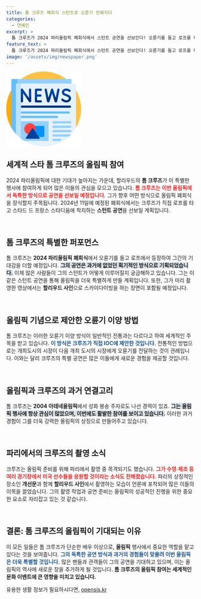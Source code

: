 ```yaml
---
title: 톰 크루즈 폐회식 스턴트로 오륜기 전해지다
categories:
  - 연예인
excerpt: >
  톰 크루즈가 2024 파리올림픽 폐회식에서 스턴트 공연을 선보인다! 오륜기를 들고 로프를 타고 착지한 뒤, 스카이다이빙으로 이양하는 특별한 퍼포먼스가 공개된다고. 그의 도전이 어떻게 펼쳐질지 궁금하다!
feature_text: >
  톰 크루즈가 2024 파리올림픽 폐회식에서 스턴트 공연을 선보인다! 오륜기를 들고 로프를 타고 착지한 뒤, 스카이다이빙으로 이양하는 특별한 퍼포먼스가 공개된다고. 그의 도전이 어떻게 펼쳐질지 궁금하다!
image: '/assets/img/newspaper.png'
---
```


<p><img src="/assets/img/newspaper.png" alt="kimp 속보" /></p>

<h2 data-ke-size="size26">세계적 스타 톰 크루즈의 올림픽 참여</h2>

<p>2024 파리올림픽에 대한 기대가 높아지는 가운데, 할리우드의 <strong>톰 크루즈</strong>가 이 특별한 행사에 참여하게 되어 많은 이들의 관심을 모으고 있습니다. <b><span style="color: #ee2323;">톰 크루즈는 이번 올림픽에서 독특한 방식으로 공연을 선보일 예정입니다.</span></b> 그가 향후 어떤 방식으로 올림픽 폐회식을 장식할지 주목됩니다. 2024년 11일에 예정된 폐회식에서는 크루즈가 직접 로프를 타고 스타드 드 프랑스 스타디움에 착지하는 <strong>스턴트 공연</strong>을 선보일 계획입니다.</p>

<p data-ke-size="size16">&nbsp;</p>

<h2 data-ke-size="size26">톰 크루즈의 특별한 퍼포먼스</h2>

<p>톰 크루즈는 <strong>2024 파리올림픽 폐회식</strong>에서 오륜기를 들고 로프에서 등장하여 그간의 기대감을 더할 예정입니다. <b><span style="background-color: #21538527;">그의 공연은 과거에 없었던 획기적인 방식으로 기획되었습니다.</span></b> 이제 많은 사람들이 그의 스턴트가 어떻게 이루어질지 궁금해하고 있습니다. 그는 이 같은 스턴트 공연을 통해 올림픽을 더욱 특별하게 만들 계획입니다. 또한, 그가 미리 촬영한 영상에서는 <strong>할리우드 사인</strong>으로 스카이다이빙을 하는 장면이 포함될 예정입니다. </p>

<p data-ke-size="size16">&nbsp;</p>

<h2 data-ke-size="size26">올림픽 기념으로 제안한 오륜기 이양 방법</h2>

<p>톰 크루즈는 이러한 오륜기 이양 방식이 일반적인 전통과는 다르다고 하여 세계적인 주목을 받고 있습니다. <b><span style="color: #1a5490;">이 방식은 크루즈가 직접 <strong>IOC</strong>에 제안한 것입니다.</span></b> 전통적인 방법으로는 개최도시의 시장이 다음 개최 도시의 시장에게 오륜기를 전달하는 것이 관례입니다. 이와는 달리 크루즈의 특별 공연은 많은 이들에게 새로운 경험을 제공할 것입니다.</p>

<p data-ke-size="size16">&nbsp;</p>

<h2 data-ke-size="size26">올림픽과 크루즈의 과거 연결고리</h2>

<p>톰 크루즈는 <strong>2004 아테네올림픽</strong>에서 성화 봉송 주자로도 나선 경력이 있죠. <b><span style="background-color: #21538527;">그는 올림픽 행사에 항상 관심이 많았으며, 이번에도 활발한 참여를 보이고 있습니다.</span></b> 이러한 과거 경험이 그를 더욱 강력한 올림픽의 상징으로 만들어주고 있습니다. </p>

<p data-ke-size="size16">&nbsp;</p>

<h2 data-ke-size="size26">파리에서의 크루즈의 촬영 소식</h2>

<p>크루즈는 올림픽 준비를 위해 파리에서 촬영 중 목격되기도 했습니다. <b><span style="color: #ee2323;">그가 수영·체조 등 여러 경기장에서 미국 선수들을 응원할 것이라는 소식도 전해졌습니다.</span></b> 파리의 상징적인 장소인 <strong>개선문</strong>과 함께 <strong>할리우드 사인</strong>에서 촬영하는 모습이 언론에 포착되어 많은 이들의 이목을 끌었습니다. 그의 촬영 작업과 공연 준비는 올림픽의 성공적인 진행을 위한 중요한 요소로 자리잡고 있는 것 같습니다.</p>

<p data-ke-size="size16">&nbsp;</p>

<h2 data-ke-size="size26">결론: 톰 크루즈의 올림픽이 기대되는 이유</h2>

<p>이 모든 일들은 톰 크루즈가 단순한 배우 이상으로, <strong>올림픽</strong> 행사에서 중요한 역할을 맡고 있다는 것을 보여줍니다. <b><span style="color: #1a5490;">그의 독특한 공연 방식과 과거의 경험들이 맞물려 이번 올림픽은 더욱 특별할 것입니다.</span></b> 많은 팬들과 관객들이 그의 공연을 기대하고 있으며, 이는 올림픽의 역사에 새로운 장을 추가하게 될 것입니다. <strong>톰 크루즈의 올림픽 참여는 세계적인 문화 이벤트에 큰 영향을 미치고 있습니다.</strong></p>
유용한 생활 정보가 필요하시다면, <a href="https://opensis.kr" rel="dofollow">opensis.kr</a>


